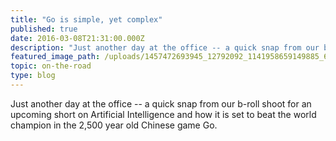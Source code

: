 ```yaml
---
title: "Go is simple, yet complex"
published: true
date: 2016-03-08T21:31:00.000Z
description: "Just another day at the office -- a quick snap from our b-roll shoot for an upcoming short on Artificial Intelligence and how it is set to beat the world champion in the 2,500 year old Chinese game Go."
featured_image_path: /uploads/1457472693945_12792092_1141958659149885_6550988897571637162_o.jpg
topic: on-the-road
type: blog
---
```


Just another day at the office -- a quick snap from our b-roll shoot for an upcoming short on Artificial Intelligence and how it is set to beat the world champion in the 2,500 year old Chinese game Go.

